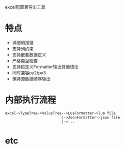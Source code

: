 excel配置表导出工具<br>

# 特点
- 详细的报错<br>
- 支持列约束<br>
- 支持嵌套数据定义<br>
- 严格类型检查<br>
- 支持自定义Formatter输出其他语法
- 同时兼容py2/py3
- 保持源数据顺序输出

# 内部执行流程
```
excel->TypeTree->ValueTree-->LuaFormatter->lua file
                          |->JsonFormatter->json file
                          |->...

```

# etc
